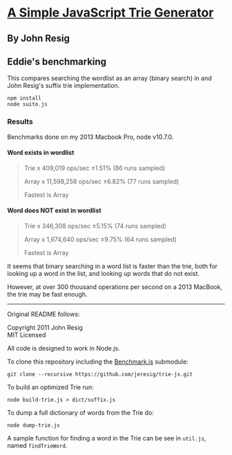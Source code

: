 # [A Simple JavaScript Trie Generator](http://ejohn.org/blog/javascript-trie-performance-analysis/)
## By John Resig

## Eddie's benchmarking

This compares searching the wordlist as an array (binary search) in and John Resig's
suffix trie implementation.

    npm install
    node suite.js

### Results

Benchmarks done on my 2013 Macbook Pro, node v10.7.0.

#### Word exists in wordlist

> Trie x 409,019 ops/sec ±1.51% (86 runs sampled)
>
> Array x 11,598,258 ops/sec ±6.82% (77 runs sampled)
>
> Fastest is Array

#### Word does NOT exist in wordlist

> Trie x 346,308 ops/sec ±5.15% (74 runs sampled)
>
> Array x 1,674,640 ops/sec ±9.75% (64 runs sampled)
>
> Fastest is Array

It seems that binary searching in a word list is faster than the trie,
both for looking up a word in the list, and looking up words that do not
exist.

However, at over 300 thousand operations per second on a 2013 MacBook,
the trie may be fast enough.

---

Original README follows:

Copyright 2011 John Resig  
MIT Licensed

All code is designed to work in Node.js.

To clone this repository including the [Benchmark.js](http://benchmarkjs.com/) submodule:

    git clone --recursive https://github.com/jeresig/trie-js.git

To build an optimized Trie run:

    node build-trie.js > dict/suffix.js

To dump a full dictionary of words from the Trie do:

    node dump-trie.js

A sample function for finding a word in the Trie can be see in `util.js`, named `findTrieWord`.
